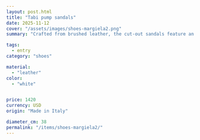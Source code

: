 ```yaml
---
layout: post.html
title: "Tabi pump sandals"
date: 2025-11-12
cover: "/assets/images/shoes-margiela2.png"
summary: "Crafted from brushed leather, the cut-out sandals feature an 8cm cylindrical heel, adjustable ankle strap and the Tabi split-toe shape, inspired by the traditional 15th century Japanese sock bearing the same name – launched for the Maison's debut collection in 1989."

tags:
  - entry
category: "shoes"

material:
  - "leather"
color:
  - "white"


price: 1420           
currency: USD  
origin: "Made in Italy"

diameter_cm: 38
permalink: "/items/shoes-margiela2/"
---
```


